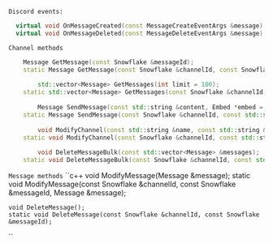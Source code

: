 ``Discord events:``
```c++
  virtual void OnMessageCreated(const MessageCreateEventArgs &message);
  virtual void OnMessageDeleted(const MessageDeleteEventArgs &message);
```

``Channel methods``
```c++
  	Message GetMessage(const Snowflake &messageId);
  	static Message GetMessage(const Snowflake &channelId, const Snowflake &messageId);
	  
    	std::vector<Message> GetMessages(int limit = 100);
	static std::vector<Message> GetMessages(const Snowflake &channelId, int limit = 100);
	  
    	Message SendMessage(const std::string &content, Embed *embed = nullptr);
	static Message SendMessage(const Snowflake &channelId, const std::string &content, Embed *embed = nullptr);
	  
    	void ModifyChannel(const std::string &name, const std::string &topic);
	static void ModifyChannel(const Snowflake &channelId, const std::string &name, const std::string &topic);
	 
    	void DeleteMessageBulk(const std::vector<Message> &messages);
	static void DeleteMessageBulk(const Snowflake &channelId, const std::vector<Message> &messages);
```

``Message methods``
``c++
	void ModifyMessage(Message &message);
	static void ModifyMessage(const Snowflake &channelId, const Snowflake &messageId, Message &message);

	void DeleteMessage();
	static void DeleteMessage(const Snowflake &channelId, const Snowflake &messageId);

``

